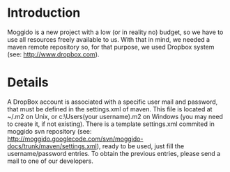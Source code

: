 # Introduction #

Moggido is a new project with a low (or in reality no) budget, so we have to use all resources freely available to us. With that in mind, we needed a maven remote repository so, for that purpose, we used Dropbox system (see: http://www.dropbox.com).

# Details #

A DropBox account is associated with a specific user mail and password, that must be defined in the settings.xml of maven. This file is located at ~/.m2 on Unix, or c:\Users\(your username)\.m2 on Windows (you may need to create it, if not existing).
There is a template settings.xml commited in moggido svn repository (see: http://moggido.googlecode.com/svn/moggido-docs/trunk/maven/settings.xml), ready to be used, just fill the username/password entries. To obtain the previous entries, please send a mail to one of our developers.